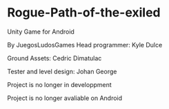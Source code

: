 # Rogue-Path-of-the-exiled
Unity Game for Android


By JuegosLudosGames
  Head programmer: Kyle Dulce
  
  Ground Assets: Cedric Dimatulac
  
  Tester and level design: Johan George
  
  
Project is no longer in developpment

Project is no longer avaliable on Android
